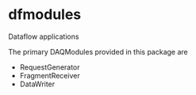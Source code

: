 # dfmodules
Dataflow applications

The primary DAQModules provided in this package are
* RequestGenerator
* FragmentReceiver
* DataWriter

